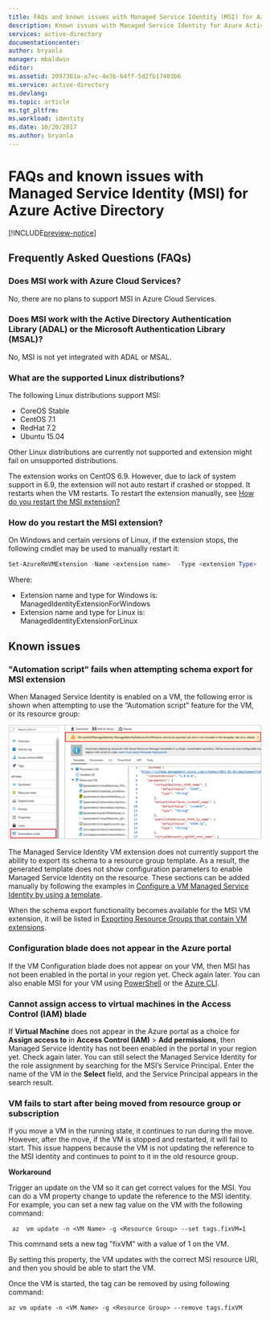 ```yaml
---
title: FAQs and known issues with Managed Service Identity (MSI) for Azure Active Directory
description: Known issues with Managed Service Identity for Azure Active Directory.
services: active-directory
documentationcenter: 
author: bryanla
manager: mbaldwin
editor: 
ms.assetid: 2097381a-a7ec-4e3b-b4ff-5d2fb17403b6
ms.service: active-directory
ms.devlang: 
ms.topic: article
ms.tgt_pltfrm: 
ms.workload: identity
ms.date: 10/20/2017
ms.author: bryanla
---
```


# FAQs and known issues with Managed Service Identity (MSI) for Azure Active Directory

[!INCLUDE[preview-notice](../../includes/active-directory-msi-preview-notice.md)]

## Frequently Asked Questions (FAQs)

### Does MSI work with Azure Cloud Services?

No, there are no plans to support MSI in Azure Cloud Services.

### Does MSI work with the Active Directory Authentication Library (ADAL) or the Microsoft Authentication Library (MSAL)?

No, MSI is not yet integrated with ADAL or MSAL.

### What are the supported Linux distributions?

The following Linux distributions support MSI: 

- CoreOS Stable
- CentOS 7.1
- RedHat 7.2
- Ubuntu 15.04

Other Linux distributions are currently not supported and extension might fail on unsupported distributions.

The extension works on CentOS 6.9. However, due to lack of system support in 6.9, the extension will not auto restart if crashed or stopped. It restarts when the VM restarts. To restart the extension manually, see [How do you restart the MSI extension?](#how-do-you-restart-the-msi-extension)

### How do you restart the MSI extension?
On Windows and certain versions of Linux, if the extension stops, the following cmdlet may be used to manually restart it:

```powershell
Set-AzureRmVMExtension -Name <extension name>  -Type <extension Type>  -Location <location> -Publisher Microsoft.ManagedIdentity -VMName <vm name> -ResourceGroupName <resource group name> -ForceRerun <Any string different from any last value used>
```

Where: 
- Extension name and type for Windows is: ManagedIdentityExtensionForWindows
- Extension name and type for Linux is: ManagedIdentityExtensionForLinux

## Known issues

### "Automation script" fails when attempting schema export for MSI extension

When Managed Service Identity is enabled on a VM, the following error is shown when attempting to use the “Automation script” feature for the VM, or its resource group:

![MSI automation script export error](media/msi-known-issues/automation-script-export-error.png)

The Managed Service Identity VM extension does not currently support the ability to export its schema to a resource group template. As a result, the generated template does not show configuration parameters to enable Managed Service Identity on the resource. These sections can be added manually by following the examples in [Configure a VM Managed Service Identity by using a template](msi-qs-configure-template-windows-vm.md).

When the schema export functionality becomes available for the MSI VM extension, it will be listed in [Exporting Resource Groups that contain VM extensions](../virtual-machines/windows/extensions-export-templates.md#supported-virtual-machine-extensions).

### Configuration blade does not appear in the Azure portal

If the VM Configuration blade does not appear on your VM, then MSI has not been enabled in the portal in your region yet.  Check again later.  You can also enable MSI for your VM using [PowerShell](msi-qs-configure-powershell-windows-vm.md) or the [Azure CLI](msi-qs-configure-cli-windows-vm.md).

### Cannot assign access to virtual machines in the Access Control (IAM) blade

If **Virtual Machine** does not appear in the Azure portal as a choice for **Assign access to** in **Access Control (IAM)** > **Add permissions**, then Managed Service Identity has not been enabled in the portal in your region yet. Check again later.  You can still select the Managed Service Identity for the role assignment by searching for the MSI’s Service Principal.  Enter the name of the VM in the **Select** field, and the Service Principal appears in the search result.

### VM fails to start after being moved from resource group or subscription

If you move a VM in the running state, it continues to run during the move. However, after the move, if the VM is stopped and restarted, it will fail to start. This issue happens because the VM is not updating the reference to the MSI identity and continues to point to it in the old resource group.

**Workaround** 
 
Trigger an update on the VM so it can get correct values for the MSI. You can do a VM property change to update the reference to the MSI identity. For example, you can set a new tag value on the VM with the following command:

```azurecli-interactive
 az  vm update -n <VM Name> -g <Resource Group> --set tags.fixVM=1
```
 
This command sets a new tag "fixVM" with a value of 1 on the VM. 
 
By setting this property, the VM updates with the correct MSI resource URI, and then you should be able to start the VM. 
 
Once the VM is started, the tag can be removed by using following command:

```azurecli-interactive
az vm update -n <VM Name> -g <Resource Group> --remove tags.fixVM
```
